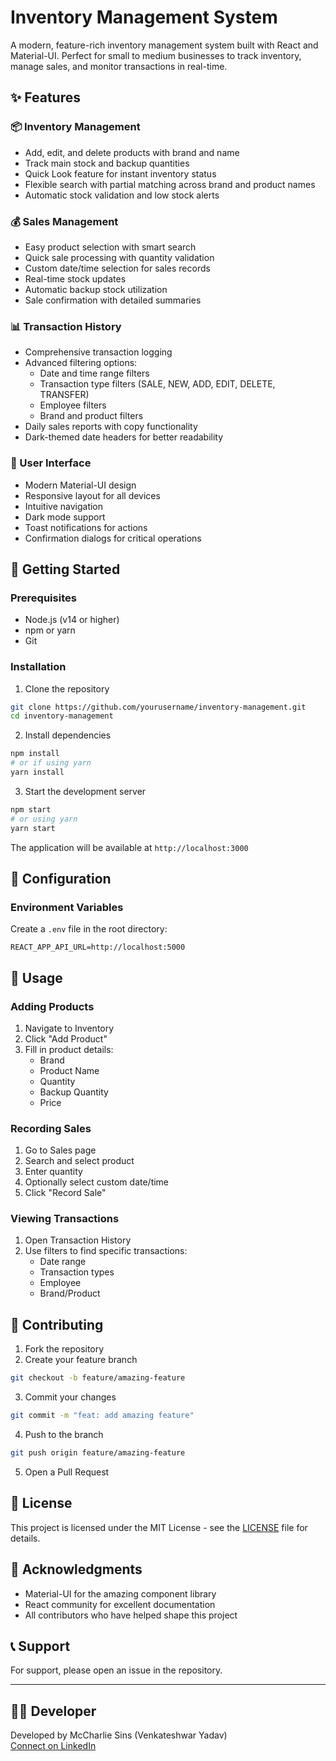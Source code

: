 # Inventory Management System

A modern, feature-rich inventory management system built with React and Material-UI. Perfect for small to medium businesses to track inventory, manage sales, and monitor transactions in real-time.

## ✨ Features

### 📦 Inventory Management

- Add, edit, and delete products with brand and name
- Track main stock and backup quantities
- Quick Look feature for instant inventory status
- Flexible search with partial matching across brand and product names
- Automatic stock validation and low stock alerts

### 💰 Sales Management

- Easy product selection with smart search
- Quick sale processing with quantity validation
- Custom date/time selection for sales records
- Real-time stock updates
- Automatic backup stock utilization
- Sale confirmation with detailed summaries

### 📊 Transaction History

- Comprehensive transaction logging
- Advanced filtering options:
  - Date and time range filters
  - Transaction type filters (SALE, NEW, ADD, EDIT, DELETE, TRANSFER)
  - Employee filters
  - Brand and product filters
- Daily sales reports with copy functionality
- Dark-themed date headers for better readability

### 🎨 User Interface

- Modern Material-UI design
- Responsive layout for all devices
- Intuitive navigation
- Dark mode support
- Toast notifications for actions
- Confirmation dialogs for critical operations

## 🚀 Getting Started

### Prerequisites

- Node.js (v14 or higher)
- npm or yarn
- Git

### Installation

1. Clone the repository

```bash
git clone https://github.com/yourusername/inventory-management.git
cd inventory-management
```

2. Install dependencies

```bash
npm install
# or if using yarn
yarn install
```

3. Start the development server

```bash
npm start
# or using yarn
yarn start
```

The application will be available at `http://localhost:3000`

## 🔧 Configuration

### Environment Variables

Create a `.env` file in the root directory:

```env
REACT_APP_API_URL=http://localhost:5000
```

## 📱 Usage

### Adding Products

1. Navigate to Inventory
2. Click "Add Product"
3. Fill in product details:
   - Brand
   - Product Name
   - Quantity
   - Backup Quantity
   - Price

### Recording Sales

1. Go to Sales page
2. Search and select product
3. Enter quantity
4. Optionally select custom date/time
5. Click "Record Sale"

### Viewing Transactions

1. Open Transaction History
2. Use filters to find specific transactions:
   - Date range
   - Transaction types
   - Employee
   - Brand/Product

## 🤝 Contributing

1. Fork the repository
2. Create your feature branch

```bash
git checkout -b feature/amazing-feature
```

3. Commit your changes

```bash
git commit -m "feat: add amazing feature"
```

4. Push to the branch

```bash
git push origin feature/amazing-feature
```

5. Open a Pull Request

## 📝 License

This project is licensed under the MIT License - see the [LICENSE](LICENSE) file for details.

## 🙏 Acknowledgments

- Material-UI for the amazing component library
- React community for excellent documentation
- All contributors who have helped shape this project

## 📞 Support

For support, please open an issue in the repository.

---

## 👨‍💻 Developer

Developed by McCharlie Sins (Venkateshwar Yadav)  
[Connect on LinkedIn](https://linkedin.com/in/mccharliesins)

